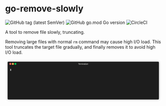 # go-remove-slowly

![GitHub tag (latest SemVer)](https://img.shields.io/github/v/tag/elastic-infra/go-remove-slowly)
![GitHub go.mod Go version](https://img.shields.io/github/go-mod/go-version/elastic-infra/go-remove-slowly)
![CircleCI](https://img.shields.io/circleci/build/github/elastic-infra/go-remove-slowly)

A tool to remove file slowly, truncating.

Removing large files with normal `rm` command may cause high I/O load.
This tool truncates the target file gradually, and finally removes it to avoid high I/O load.

![demo](docs/demo.gif)
